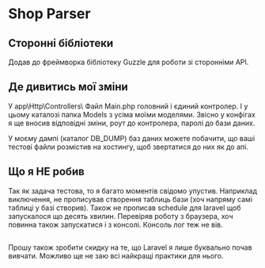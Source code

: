 # Shop Parser

## Сторонні бібліотеки
Додав до фреймворка бібліотеку Guzzle для роботи зі сторонніми API.

## Де дивитись мої зміни
У app\Http\Controllers\ Файл Main.php головний і єдиний контролер.
І у цьому каталозі папка Models з усіма моїми моделями.
Звісно у конфігах я ще вносив відповідні зміни, роут до контролера, паролі до бази даних.

У моєму дампі (каталог DB_DUMP) баз даних можете побачити, що ваші тестові файли розмістив на хостингу, щоб звертатися до них як до апі.

## Що я НЕ робив
Так як задача тестова, то я багато моментів свідомо упустив.
Наприклад виключення, не прописував створення таблиць бази (хоч напряму самі таблиці у базі створив).
Також не прописав schedule для laravel  щоб запускалося що десять хвилин.
Перевіряв роботу з браузера, хоч повинна також запускатися і з консолі. Консоль лог теж не вів.

##
Прошу також зробити скидку на те, що Laravel я лише буквально почав вивчати.
Можливо ще не заю всі найкращі практики для нього.
